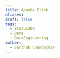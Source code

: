 ```yaml
---
title: Apache Flink
aliases: 
draft: false
tags:
  - Status200
  - Data
  - DataEngineering
author:
  - Sarthak Chandajkar
---
```

 

